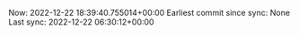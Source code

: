 Now: 2022-12-22 18:39:40.755014+00:00 Earliest commit since sync: None Last sync: 2022-12-22 06:30:12+00:00
